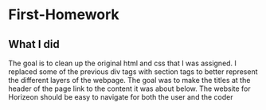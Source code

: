 # First-Homework

## What I did
The goal is to clean up the original html and css that I was assigned.
I replaced some of the previous div tags with section tags to better represent the different layers of the webpage. The goal was to make the titles at the header of the page link to the content it was about below. The website for Horizeon should be easy to navigate for both the user and the coder
